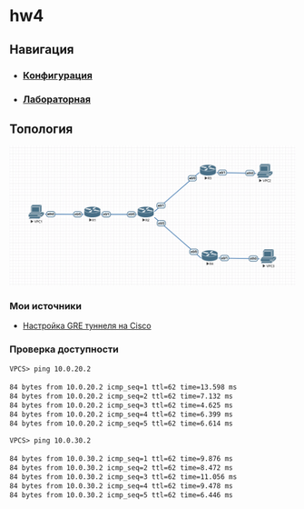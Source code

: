 # hw4

## Навигация

* ### [Конфигурация](configs/)
* ### [Лабораторная](lab-4.unl/)

## Топология

![topology](../images/topology-4.png)

### Мои источники

* [Настройка GRE туннеля на Cisco](https://wiki.merionet.ru/seti/22/nastroyka-gre-tunnelya-na-cisco/)

### Проверка доступности

```
VPCS> ping 10.0.20.2

84 bytes from 10.0.20.2 icmp_seq=1 ttl=62 time=13.598 ms
84 bytes from 10.0.20.2 icmp_seq=2 ttl=62 time=7.132 ms
84 bytes from 10.0.20.2 icmp_seq=3 ttl=62 time=4.625 ms
84 bytes from 10.0.20.2 icmp_seq=4 ttl=62 time=6.399 ms
84 bytes from 10.0.20.2 icmp_seq=5 ttl=62 time=6.614 ms
```


```
VPCS> ping 10.0.30.2

84 bytes from 10.0.30.2 icmp_seq=1 ttl=62 time=9.876 ms
84 bytes from 10.0.30.2 icmp_seq=2 ttl=62 time=8.472 ms
84 bytes from 10.0.30.2 icmp_seq=3 ttl=62 time=11.056 ms
84 bytes from 10.0.30.2 icmp_seq=4 ttl=62 time=9.478 ms
84 bytes from 10.0.30.2 icmp_seq=5 ttl=62 time=6.446 ms
```

